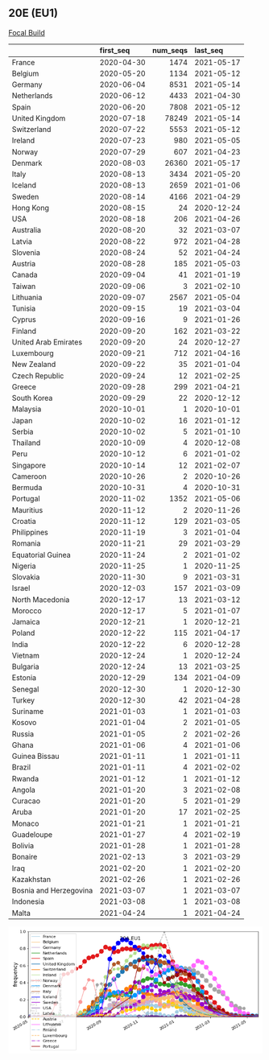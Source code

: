 

## 20E (EU1)
[Focal Build](https://nextstrain.org/groups/neherlab/ncov/20A.EU1?f_region=Europe)

|                        | first_seq   |   num_seqs | last_seq   |
|:-----------------------|:------------|-----------:|:-----------|
| France                 | 2020-04-30  |       1474 | 2021-05-17 |
| Belgium                | 2020-05-20  |       1134 | 2021-05-12 |
| Germany                | 2020-06-04  |       8531 | 2021-05-14 |
| Netherlands            | 2020-06-12  |       4433 | 2021-04-30 |
| Spain                  | 2020-06-20  |       7808 | 2021-05-12 |
| United Kingdom         | 2020-07-18  |      78249 | 2021-05-14 |
| Switzerland            | 2020-07-22  |       5553 | 2021-05-12 |
| Ireland                | 2020-07-23  |        980 | 2021-05-05 |
| Norway                 | 2020-07-29  |        607 | 2021-04-23 |
| Denmark                | 2020-08-03  |      26360 | 2021-05-17 |
| Italy                  | 2020-08-13  |       3434 | 2021-05-20 |
| Iceland                | 2020-08-13  |       2659 | 2021-01-06 |
| Sweden                 | 2020-08-14  |       4166 | 2021-04-29 |
| Hong Kong              | 2020-08-15  |         24 | 2020-12-24 |
| USA                    | 2020-08-18  |        206 | 2021-04-26 |
| Australia              | 2020-08-20  |         32 | 2021-03-07 |
| Latvia                 | 2020-08-22  |        972 | 2021-04-28 |
| Slovenia               | 2020-08-24  |         52 | 2021-04-24 |
| Austria                | 2020-08-28  |        185 | 2021-05-03 |
| Canada                 | 2020-09-04  |         41 | 2021-01-19 |
| Taiwan                 | 2020-09-06  |          3 | 2021-02-10 |
| Lithuania              | 2020-09-07  |       2567 | 2021-05-04 |
| Tunisia                | 2020-09-15  |         19 | 2021-03-04 |
| Cyprus                 | 2020-09-16  |          9 | 2021-01-26 |
| Finland                | 2020-09-20  |        162 | 2021-03-22 |
| United Arab Emirates   | 2020-09-20  |         24 | 2020-12-27 |
| Luxembourg             | 2020-09-21  |        712 | 2021-04-16 |
| New Zealand            | 2020-09-22  |         35 | 2021-01-04 |
| Czech Republic         | 2020-09-24  |         12 | 2021-02-25 |
| Greece                 | 2020-09-28  |        299 | 2021-04-21 |
| South Korea            | 2020-09-29  |         22 | 2020-12-12 |
| Malaysia               | 2020-10-01  |          1 | 2020-10-01 |
| Japan                  | 2020-10-02  |         16 | 2021-01-12 |
| Serbia                 | 2020-10-02  |          5 | 2021-01-10 |
| Thailand               | 2020-10-09  |          4 | 2020-12-08 |
| Peru                   | 2020-10-12  |          6 | 2021-01-02 |
| Singapore              | 2020-10-14  |         12 | 2021-02-07 |
| Cameroon               | 2020-10-26  |          2 | 2020-10-26 |
| Bermuda                | 2020-10-31  |          4 | 2020-10-31 |
| Portugal               | 2020-11-02  |       1352 | 2021-05-06 |
| Mauritius              | 2020-11-12  |          2 | 2020-11-26 |
| Croatia                | 2020-11-12  |        129 | 2021-03-05 |
| Philippines            | 2020-11-19  |          3 | 2021-01-04 |
| Romania                | 2020-11-21  |         29 | 2021-03-29 |
| Equatorial Guinea      | 2020-11-24  |          2 | 2021-01-02 |
| Nigeria                | 2020-11-25  |          1 | 2020-11-25 |
| Slovakia               | 2020-11-30  |          9 | 2021-03-31 |
| Israel                 | 2020-12-03  |        157 | 2021-03-09 |
| North Macedonia        | 2020-12-17  |         13 | 2021-03-12 |
| Morocco                | 2020-12-17  |          5 | 2021-01-07 |
| Jamaica                | 2020-12-21  |          1 | 2020-12-21 |
| Poland                 | 2020-12-22  |        115 | 2021-04-17 |
| India                  | 2020-12-22  |          6 | 2020-12-28 |
| Vietnam                | 2020-12-24  |          1 | 2020-12-24 |
| Bulgaria               | 2020-12-24  |         13 | 2021-03-25 |
| Estonia                | 2020-12-29  |        134 | 2021-04-09 |
| Senegal                | 2020-12-30  |          1 | 2020-12-30 |
| Turkey                 | 2020-12-30  |         42 | 2021-04-28 |
| Suriname               | 2021-01-03  |          1 | 2021-01-03 |
| Kosovo                 | 2021-01-04  |          2 | 2021-01-05 |
| Russia                 | 2021-01-05  |          2 | 2021-02-26 |
| Ghana                  | 2021-01-06  |          4 | 2021-01-06 |
| Guinea Bissau          | 2021-01-11  |          1 | 2021-01-11 |
| Brazil                 | 2021-01-11  |          4 | 2021-02-02 |
| Rwanda                 | 2021-01-12  |          1 | 2021-01-12 |
| Angola                 | 2021-01-20  |          3 | 2021-02-08 |
| Curacao                | 2021-01-20  |          5 | 2021-01-29 |
| Aruba                  | 2021-01-20  |         17 | 2021-02-25 |
| Monaco                 | 2021-01-21  |          1 | 2021-01-21 |
| Guadeloupe             | 2021-01-27  |          4 | 2021-02-19 |
| Bolivia                | 2021-01-28  |          1 | 2021-01-28 |
| Bonaire                | 2021-02-13  |          3 | 2021-03-29 |
| Iraq                   | 2021-02-20  |          1 | 2021-02-20 |
| Kazakhstan             | 2021-02-26  |          1 | 2021-02-26 |
| Bosnia and Herzegovina | 2021-03-07  |          1 | 2021-03-07 |
| Indonesia              | 2021-03-08  |          1 | 2021-03-08 |
| Malta                  | 2021-04-24  |          1 | 2021-04-24 |

![Overall trends 20A.EU1](/overall_trends_figures/overall_trends_20A.EU1.png)